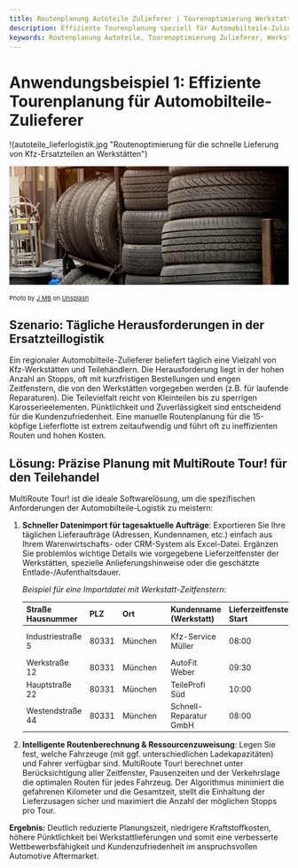 ```yaml
---
title: Routenplanung Autoteile Zulieferer | Tourenoptimierung Werkstattbelieferung | MultiRoute Tour!
description: Effiziente Tourenplanung speziell für Automobilteile-Zulieferer. Optimieren Sie Ihre täglichen Lieferungen an Kfz-Werkstätten und Teilehändler mit MultiRoute Tour!. Importieren Sie Aufträge via Excel, managen Sie enge Zeitfenster & steigern Sie Pünktlichkeit bei reduzierten Kosten.
keywords: Routenplanung Autoteile, Tourenoptimierung Zulieferer, Werkstattbelieferung Software, Logistik Automotive Aftermarket, JIT Lieferung Autoteile, Ersatzteillogistik Software, MultiRoute Tour!, Fuhrparkmanagement Teilehandel, Lieferavisierung Werkstatt, letzte Meile Automobilteile, Transportplanung Kfz-Teile, Expresslieferung Autoteile
---
```


# Anwendungsbeispiel 1: Effiziente Tourenplanung für Automobilteile-Zulieferer

!(autoteile_lieferlogistik.jpg "Routenoptimierung für die schnelle Lieferung von Kfz-Ersatzteilen an Werkstätten")

![!](assets/reifen.jpg "Routenoptimierung für die schnelle Lieferung von Kfz-Ersatzteilen an Werkstätten")

<div style="font-size: 11px">
Photo by <a href="https://unsplash.com/@jontyson?utm_content=creditCopyText&utm_medium=referral&utm_source=unsplash">J MB</a> on <a href="https://unsplash.com/de/fotos/schwarz-silberner-motorradmotor-mj_VRSoe5t4">Unsplash</a></div>

## Szenario: Tägliche Herausforderungen in der Ersatzteillogistik

Ein regionaler Automobilteile-Zulieferer beliefert täglich eine Vielzahl von Kfz-Werkstätten und Teilehändlern. Die Herausforderung liegt in der hohen Anzahl an Stopps, oft mit kurzfristigen Bestellungen und engen Zeitfenstern, die von den Werkstätten vorgegeben werden (z.B. für laufende Reparaturen). Die Teilevielfalt reicht von Kleinteilen bis zu sperrigen Karosserieelementen. Pünktlichkeit und Zuverlässigkeit sind entscheidend für die Kundenzufriedenheit. Eine manuelle Routenplanung für die 15-köpfige Lieferflotte ist extrem zeitaufwendig und führt oft zu ineffizienten Routen und hohen Kosten.

## Lösung: Präzise Planung mit MultiRoute Tour! für den Teilehandel

MultiRoute Tour! ist die ideale Softwarelösung, um die spezifischen Anforderungen der Automobilteile-Logistik zu meistern:

1.  **Schneller Datenimport für tagesaktuelle Aufträge**: Exportieren Sie Ihre täglichen Lieferaufträge (Adressen, Kundennamen, etc.) einfach aus Ihrem Warenwirtschafts- oder CRM-System als Excel-Datei. Ergänzen Sie problemlos wichtige Details wie vorgegebene Lieferzeitfenster der Werkstätten, spezielle Anlieferungshinweise oder die geschätzte Entlade-/Aufenthaltsdauer.

    *Beispiel für eine Importdatei mit Werkstatt-Zeitfenstern:*

    | Straße Hausnummer | PLZ  | Ort        | Kundenname (Werkstatt) | Lieferzeitfenster Start | Lieferzeitfenster Ende | Aufenthaltsdauer (Sek.) | Anmerkung          |
    |------------------|------|------------|------------------------|-------------------------|------------------------|-------------------------|--------------------|
    | Industriestraße 5 | 80331| München    | Kfz-Service Müller     | 08:00                   | 10:00                  | 600                     | Dringend, Hebebühne 2 |
    | Werkstraße 12     | 80331| München    | AutoFit Weber          | 09:30                   | 11:30                  | 900                     |                    |
    | Hauptstraße 22    | 80331| München    | TeileProfi Süd         | 10:00                   | 13:00                  | 1200                    | Laderampe nutzen   |
    | Westendstraße 44  | 80331| München    | Schnell-Reparatur GmbH | 08:00                   | 09:30                  | 600                     | Kleine Teile       |

2.  **Intelligente Routenberechnung & Ressourcenzuweisung**: Legen Sie fest, welche Fahrzeuge (mit ggf. unterschiedlichen Ladekapazitäten) und Fahrer verfügbar sind. MultiRoute Tour! berechnet unter Berücksichtigung aller Zeitfenster, Pausenzeiten und der Verkehrslage die optimalen Routen für jedes Fahrzeug. Der Algorithmus minimiert die gefahrenen Kilometer und die Gesamtzeit, stellt die Einhaltung der Lieferzusagen sicher und maximiert die Anzahl der möglichen Stopps pro Tour.

**Ergebnis:** Deutlich reduzierte Planungszeit, niedrigere Kraftstoffkosten, höhere Pünktlichkeit bei Werkstattlieferungen und somit eine verbesserte Wettbewerbsfähigkeit und Kundenzufriedenheit im anspruchsvollen Automotive Aftermarket.
